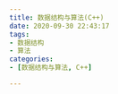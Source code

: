 ```yaml
---
title: 数据结构与算法(C++)
date: 2020-09-30 22:43:17
tags:
- 数据结构
- 算法
categories:
- [数据结构与算法, C++]

---
```


